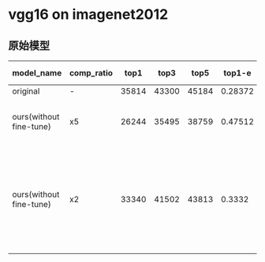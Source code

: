 # vgg16 on imagenet2012
## 原始模型
| model_name              | comp_ratio | top1  | top3  | top5  | top1-e  | top3-e  | top5-e   | top1-e-inc | top3-e-inc | top5-e-inc | explain                                  |
| ----------------------- | ---------- | ----- | ----- | ----- | ------- | ------- | -------- | ---------- | ---------- | ---------- | ---------------------------------------- |
| original                | -          | 35814 | 43300 | 45184 | 0.28372 | 0.134   | 0.09632  | -          | -          | -          | -                                        |
| ours(without fine-tune) | x5         | 26244 | 35495 | 38759 | 0.47512 | 0.2901  | 0.22482  | 0.1914     | 0.1561     | 0.1285     | conv1_x~conv4_x保留0.2比率的通道数，并且向上取整;conv5_x不变 |
| ours(without fine-tune) | x2         | 33340 | 41502 | 43813 | 0.3332  | 0.16996 | 0.123740 | 0.04948    | 0.03596    | 0.02742    | conv1_x ~ conv4_x保留0.5比率的通道数，先是逐层地进行优化，之后则是优化所有的被剪枝了的卷积层，使用最后一层被剪枝了的卷积层的特征图 |
